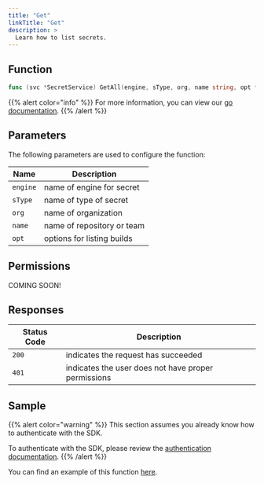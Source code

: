 ```yaml
---
title: "Get"
linkTitle: "Get"
description: >
  Learn how to list secrets.
---
```


## Function

```go
func (svc *SecretService) GetAll(engine, sType, org, name string, opt *ListOptions) (*[]library.Secret, *Response, error)
```

{{% alert color="info" %}}
For more information, you can view our [go documentation](https://godoc.org/github.com/go-vela/sdk-go/vela#SecretService.GetAll).
{{% /alert %}}

## Parameters

The following parameters are used to configure the function:

| Name     | Description                |
| -------- | -------------------------- |
| `engine` | name of engine for secret  |
| `sType`  | name of type of secret     |
| `org`    | name of organization       |
| `name`   | name of repository or team |
| `opt`    | options for listing builds |

## Permissions

COMING SOON!

## Responses

| Status Code | Description                                         |
| ----------- | --------------------------------------------------- |
| `200`       | indicates the request has succeeded                 |
| `401`       | indicates the user does not have proper permissions |

## Sample

{{% alert color="warning" %}}
This section assumes you already know how to authenticate with the SDK.

To authenticate with the SDK, please review the [authentication documentation](/docs/sdk/authentication).
{{% /alert %}}

You can find an example of this function [here](https://godoc.org/github.com/go-vela/sdk-go/vela#example-SecretService-GetAll).
